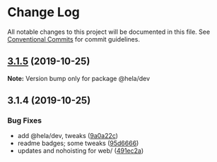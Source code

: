 # Change Log

All notable changes to this project will be documented in this file.
See [Conventional Commits](https://conventionalcommits.org) for commit guidelines.

## [3.1.5](https://github.com/tunnckoCore/opensource/compare/@hela/dev@3.1.4...@hela/dev@3.1.5) (2019-10-25)

**Note:** Version bump only for package @hela/dev





## 3.1.4 (2019-10-25)


### Bug Fixes

* add @hela/dev, tweaks ([9a0a22c](https://github.com/tunnckoCore/opensource/commit/9a0a22c6ff48ee351f3ffff0eab790da78ed29ff))
* readme badges; some tweaks ([95d6666](https://github.com/tunnckoCore/opensource/commit/95d666659a2ac29bece307d22c66b6c0e7e47683))
* updates and nohoisting for web/ ([491ec2a](https://github.com/tunnckoCore/opensource/commit/491ec2a06b5ffb6f052dfca5a6732f17ed28a7e0))

